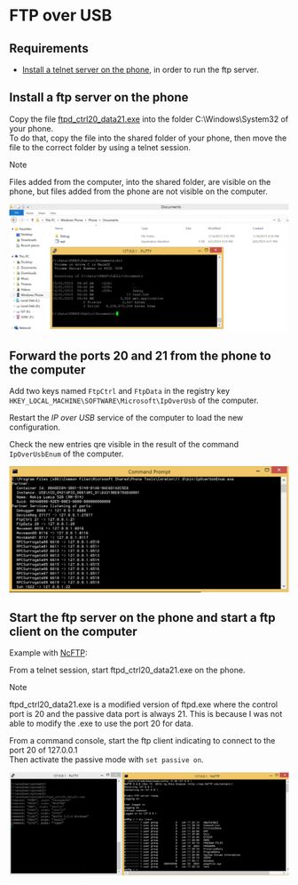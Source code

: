 # FTP over USB

## Requirements

- [Install a telnet server on the phone](../telnetOverUsb/README.md), in order to run the ftp server.  

## Install a ftp server on the phone

Copy the file [ftpd_ctrl20_data21.exe](ftpd_ctrl20_data21.exe) into the folder C:\Windows\System32 of your phone.  
To do that, copy the file into the shared folder of your phone, then move the file to the correct folder by using a telnet session.  

> [!NOTE]
> Files added from the computer, into the shared folder, are visible on the phone, but files added from the phone are not visible on the computer.  

![SharedFolder](Capture03.PNG)

## Forward the ports 20 and 21 from the phone to the computer

Add two keys named `FtpCtrl` and `FtpData` in the registry key `HKEY_LOCAL_MACHINE\SOFTWARE\Microsoft\IpOverUsb` of the computer.  

Restart the _IP over USB_ service of the computer to load the new configuration.  

Check the new entries qre visible in the result of the command `IpOverUsbEnum` of the computer.  

![IpOverUsbEnum](Capture01.PNG)

## Start the ftp server on the phone and start a ftp client on the computer

Example with [NcFTP](https://www.ncftp.com/ncftp/):  

From a telnet session, start ftpd_ctrl20_data21.exe on the phone.  

> [!NOTE]
> ftpd_ctrl20_data21.exe is a modified version of ftpd.exe where the control port is 20 and the passive data port is always 21. This is because I was not able to modify the .exe to use the port 20 for data. 

From a command console, start the ftp client indicating to connect to the port 20 of 127.0.0.1  
Then activate the passive mode with `set passive on`.

![NcFTP](Capture02.PNG)


